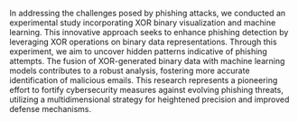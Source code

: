 In addressing the challenges posed by phishing attacks, we conducted an experimental study incorporating XOR binary visualization and machine learning. This innovative approach seeks to enhance phishing detection by leveraging XOR operations on binary data representations. Through this experiment, we aim to uncover hidden patterns indicative of phishing attempts. The fusion of XOR-generated binary data with machine learning models contributes to a robust analysis, fostering more accurate identification of malicious emails. This research represents a pioneering effort to fortify cybersecurity measures against evolving phishing threats, utilizing a multidimensional strategy for heightened precision and improved defense mechanisms.
